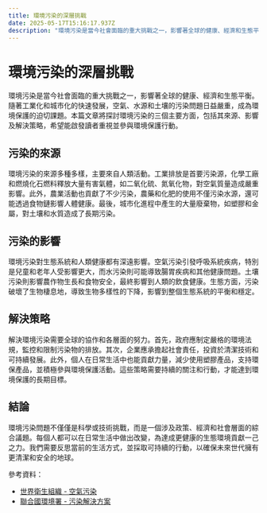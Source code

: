 ```yaml
---
title: 環境污染的深層挑戰
date: 2025-05-17T15:16:17.937Z
description: "環境污染是當今社會面臨的重大挑戰之一，影響著全球的健康、經濟和生態平衡。隨著工業化和城市化的快速發展，空氣、水源和土壤的污染問題日益嚴重，成為環境保護的迫切課題。本篇文章將探討環境污染的三個主要方面，包括其來源、影響及解決策略，希望能啟發讀者重視並參與環境保護行動。"
---
```


# 環境污染的深層挑戰

環境污染是當今社會面臨的重大挑戰之一，影響著全球的健康、經濟和生態平衡。隨著工業化和城市化的快速發展，空氣、水源和土壤的污染問題日益嚴重，成為環境保護的迫切課題。本篇文章將探討環境污染的三個主要方面，包括其來源、影響及解決策略，希望能啟發讀者重視並參與環境保護行動。

## 污染的來源

環境污染的來源多種多樣，主要來自人類活動。工業排放是首要污染源，化學工廠和燃燒化石燃料釋放大量有害氣體，如二氧化硫、氮氧化物，對空氣質量造成嚴重影響。此外，農業活動也貢獻了不少污染，農藥和化肥的使用不僅污染水源，還可能透過食物鏈影響人體健康。最後，城市化進程中產生的大量廢棄物，如塑膠和金屬，對土壤和水質造成了長期污染。

## 污染的影響

環境污染對生態系統和人類健康都有深遠影響。空氣污染引發呼吸系統疾病，特別是兒童和老年人受影響更大，而水污染則可能導致腸胃疾病和其他健康問題。土壤污染則影響農作物生長和食物安全，最終影響到人類的飲食健康。生態方面，污染破壞了生物棲息地，導致生物多樣性的下降，影響到整個生態系統的平衡和穩定。

## 解決策略

解決環境污染需要全球的協作和各層面的努力。首先，政府應制定嚴格的環境法規，監控和限制污染物的排放。其次，企業應承擔起社會責任，投資於清潔技術和可持續發展。此外，個人在日常生活中也能貢獻力量，減少使用塑膠產品，支持環保產品，並積極參與環境保護活動。這些策略需要持續的關注和行動，才能達到環境保護的長期目標。

## 結論

環境污染問題不僅僅是科學或技術挑戰，而是一個涉及政策、經濟和社會層面的綜合議題。每個人都可以在日常生活中做出改變，為達成更健康的生態環境貢獻一己之力。我們需要反思當前的生活方式，並採取可持續的行動，以確保未來世代擁有更清潔和安全的地球。 

參考資料：
- [世界衛生組織 - 空氣污染](https://www.who.int)
- [聯合國環境署 - 污染解決方案](https://www.unep.org)